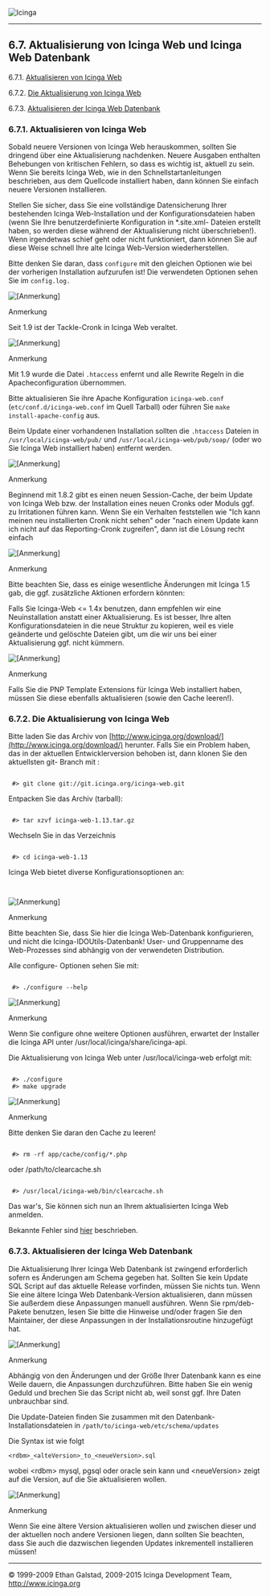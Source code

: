  ![Icinga](../images/logofullsize.png "Icinga") 

* * * * *

6.7. Aktualisierung von Icinga Web und Icinga Web Datenbank
-----------------------------------------------------------

6.7.1. [Aktualisieren von Icinga
Web](upgrading_icingaweb.md#upgradingicingaweb)

6.7.2. [Die Aktualisierung von Icinga
Web](upgrading_icingaweb.md#upgrade)

6.7.3. [Aktualisieren der Icinga Web
Datenbank](upgrading_icingaweb.md#upgradedatabase)

### 6.7.1. Aktualisieren von Icinga Web

Sobald neuere Versionen von Icinga Web herauskommen, sollten Sie
dringend über eine Aktualisierung nachdenken. Neuere Ausgaben enthalten
Behebungen von kritischen Fehlern, so dass es wichtig ist, aktuell zu
sein. Wenn Sie bereits Icinga Web, wie in den Schnellstartanleitungen
beschrieben, aus dem Quellcode installiert haben, dann können Sie
einfach neuere Versionen installieren.

Stellen Sie sicher, dass Sie eine vollständige Datensicherung Ihrer
bestehenden Icinga Web-Installation und der Konfigurationsdateien haben
(wenn Sie Ihre benutzerdefinierte Konfiguration in \*.site.xml- Dateien
erstellt haben, so werden diese während der Aktualisierung nicht
überschrieben!). Wenn irgendetwas schief geht oder nicht funktioniert,
dann können Sie auf diese Weise schnell Ihre alte Icinga Web-Version
wiederherstellen.

Bitte denken Sie daran, dass `configure` mit den gleichen
Optionen wie bei der vorherigen Installation aufzurufen ist! Die
verwendeten Optionen sehen Sie im `config.log.`

![[Anmerkung]](../images/note.png)

Anmerkung

Seit 1.9 ist der Tackle-Cronk in Icinga Web veraltet.

![[Anmerkung]](../images/note.png)

Anmerkung

Mit 1.9 wurde die Datei `.htaccess` enfernt und alle Rewrite
Regeln in die Apacheconfiguration übernommen.

Bitte aktualisieren Sie ihre Apache Konfiguration
`icinga-web.conf` (`etc/conf.d/icinga-web.conf` im Quell
Tarball) oder führen Sie `make install-apache-config` aus.

Beim Update einer vorhandenen Installation sollten die
`.htaccess` Dateien in `/usr/local/icinga-web/pub/` und
`/usr/local/icinga-web/pub/soap/` (oder wo Sie Icinga Web
installiert haben) entfernt werden.

![[Anmerkung]](../images/note.png)

Anmerkung

Beginnend mit 1.8.2 gibt es einen neuen Session-Cache, der beim Update
von Icinga Web bzw. der Installation eines neuen Cronks oder Moduls ggf.
zu Irritationen führen kann. Wenn Sie ein Verhalten feststellen wie "Ich
kann meinen neu installierten Cronk nicht sehen" oder "nach einem Update
kann ich nicht auf das Reporting-Cronk zugreifen", dann ist die Lösung
recht einfach





![[Anmerkung]](../images/note.png)

Anmerkung

Bitte beachten Sie, dass es einige wesentliche Änderungen mit Icinga 1.5
gab, die ggf. zusätzliche Aktionen erfordern könnten:





Falls Sie Icinga-Web \<= 1.4x benutzen, dann empfehlen wir eine
Neuinstallation anstatt einer Aktualisierung. Es ist besser, Ihre alten
Konfigurationsdateien in die neue Struktur zu kopieren, weil es viele
geänderte und gelöschte Dateien gibt, um die wir uns bei einer
Aktualisierung ggf. nicht kümmern.

![[Anmerkung]](../images/note.png)

Anmerkung

Falls Sie die PNP Template Extensions für Icinga Web installiert haben,
müssen Sie diese ebenfalls aktualisieren (sowie den Cache leeren!).

### 6.7.2. Die Aktualisierung von Icinga Web

Bitte laden Sie das Archiv von
[http://www.icinga.org/download/](http://www.icinga.org/download/)
herunter. Falls Sie ein Problem haben, das in der aktuellen
Entwicklerversion behoben ist, dann klonen Sie den aktuellsten git-
Branch mit :

<pre><code>
 #> git clone git://git.icinga.org/icinga-web.git
</code></pre>

Entpacken Sie das Archiv (tarball):

<pre><code>
 #> tar xzvf icinga-web-1.13.tar.gz
</code></pre>

Wechseln Sie in das Verzeichnis

<pre><code>
 #> cd icinga-web-1.13
</code></pre>

Icinga Web bietet diverse Konfigurationsoptionen an:

<pre><code>
</code></pre>

![[Anmerkung]](../images/note.png)

Anmerkung

Bitte beachten Sie, dass Sie hier die Icinga Web-Datenbank
konfigurieren, und nicht die Icinga-IDOUtils-Datenbank! User- und
Gruppenname des Web-Prozesses sind abhängig von der verwendeten
Distribution.

Alle configure- Optionen sehen Sie mit:

<pre><code>
 #> ./configure --help
</code></pre>

![[Anmerkung]](../images/note.png)

Anmerkung

Wenn Sie configure ohne weitere Optionen ausführen, erwartet der
Installer die Icinga API unter /usr/local/icinga/share/icinga-api.

Die Aktualisierung von Icinga Web unter /usr/local/icinga-web erfolgt
mit:

<pre><code>
 #> ./configure
 #> make upgrade
</code></pre>

![[Anmerkung]](../images/note.png)

Anmerkung

Bitte denken Sie daran den Cache zu leeren!

<pre><code>
 #> rm -rf app/cache/config/*.php
</code></pre>

oder /path/to/clearcache.sh

<pre><code>
 #> /usr/local/icinga-web/bin/clearcache.sh
</code></pre>

Das war's, Sie können sich nun an Ihrem aktualisierten Icinga Web
anmelden.

Bekannte Fehler sind
[hier](icinga-web-scratch.md#webtroubleshooting "6.5.6. Test & Fehler?")
beschrieben.

### 6.7.3. Aktualisieren der Icinga Web Datenbank

Die Aktualisierung Ihrer Icinga Web Datenbank ist zwingend erforderlich
sofern es Änderungen am Schema gegeben hat. Sollten Sie kein Update SQL
Script auf das aktuelle Release vorfinden, müssen Sie nichts tun. Wenn
Sie eine ältere Icinga Web Datenbank-Version aktualisieren, dann müssen
Sie außerdem diese Anpassungen manuell ausführen. Wenn Sie
rpm/deb-Pakete benutzen, lesen Sie bitte die Hinweise und/oder fragen
Sie den Maintainer, der diese Anpassungen in der Installationsroutine
hinzugefügt hat.

![[Anmerkung]](../images/note.png)

Anmerkung

Abhängig von den Änderungen und der Größe Ihrer Datenbank kann es eine
Weile dauern, die Anpassungen durchzuführen. Bitte haben Sie ein wenig
Geduld und brechen Sie das Script nicht ab, weil sonst ggf. Ihre Daten
unbrauchbar sind.

Die Update-Dateien finden Sie zusammen mit den
Datenbank-Installationsdateien in
`/path/to/icinga-web/etc/schema/updates`

Die Syntax ist wie folgt

`<rdbm>_<alteVersion>_to_<neueVersion>.sql`

wobei \<rdbm\> mysql, pgsql oder oracle sein kann und \<neueVersion\>
zeigt auf die Version, auf die Sie aktualisieren wollen.

![[Anmerkung]](../images/note.png)

Anmerkung

Wenn Sie eine ältere Version aktualisieren wollen und zwischen dieser
und der aktuellen noch andere Versionen liegen, dann sollten Sie
beachten, dass Sie auch die dazwischen liegenden Updates inkrementell
installieren müssen!










* * * * *


© 1999-2009 Ethan Galstad, 2009-2015 Icinga Development Team,
http://www.icinga.org

